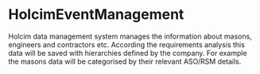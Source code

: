 # HolcimEventManagement
Holcim data management system manages the information about masons, engineers and contractors etc.  According the requirements analysis this data will be saved with hierarchies defined by the company. For   example the masons data will be categorised by their relevant ASO/RSM details.
